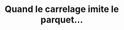 ---
  template: 0
  type: "0"
  titre: "Quand le carrelage imite le parquet…"
  titreMEA: "Quand le carrelage imite le parquet…"
  surTitre: ""
  tempsLecture: ""
  libelleType: "Article"
  url: "/c/magazine/inspirations-tendances/quand-le-carrelage-imite-le-parquet"
  thematiques: "Travaux,Rénovation,Déco"
  piecesHabitation: "Chambre,Cuisine,Salle de bain,Salon,Entrée,Bureau"
  produits: "Carrelage"
  sujets: ""
  tags: ""
  visuelMea: null
  visuelDesktop: 
    url: "/img/contrib/30ed7cf663805529/carrelage effet parquet.jpg"
    alt: "carrelage parquet"
  visuelMobile: null
  title: "Quand le carrelage imite le parquet…"
  permalink: "articles//c/magazine/inspirations-tendances/quand-le-carrelage-imite-le-parquet"
  layout: "post"
  lang: "fr-fr"
---